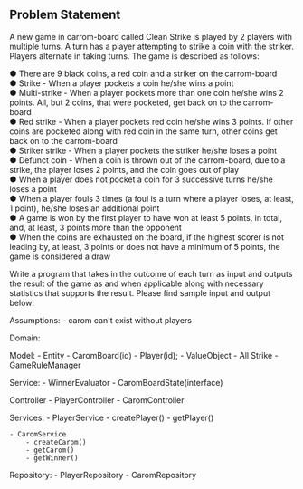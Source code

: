 ## Problem Statement

A new game in carrom-board called Clean Strike is played by 2 players with multiple turns. A
turn has a player attempting to strike a coin with the striker. Players alternate in taking turns.
The game is described as follows: <br>

● There are 9 black coins, a red coin and a striker on the carrom-board<br>
● Strike - When a player pockets a coin he/she wins a point<br>
● Multi-strike - When a player pockets more than one coin he/she wins 2 points. All, but 2
coins, that were pocketed, get back on to the carrom-board<br>
● Red strike - When a player pockets red coin he/she wins 3 points. If other coins are
pocketed along with red coin in the same turn, other coins get back on to the
carrom-board<br>
● Striker strike - When a player pockets the striker he/she loses a point<br>
● Defunct coin - When a coin is thrown out of the carrom-board, due to a strike, the player
loses 2 points, and the coin goes out of play<br>
● When a player does not pocket a coin for 3 successive turns he/she loses a point<br>
● When a player fouls 3 times (a foul is a turn where a player loses, at least, 1 point),
he/she loses an additional point<br>
● A game is won by the first player to have won at least 5 points, in total, and, at least, 3
points more than the opponent<br>
● When the coins are exhausted on the board, if the highest scorer is not leading by, at
least, 3 points or does not have a minimum of 5 points, the game is considered a draw<br>

Write a program that takes in the outcome of each turn as input and outputs the result of the
game as and when applicable along with necessary statistics that supports the result. Please
find sample input and output below:<br>




Assumptions:
    - carom can't exist without players


Domain:

Model:
    - Entity 
        - CaromBoard(id)
        - Player(id);
    - ValueObject
        - All Strike
        - GameRuleManager

Service:
    - WinnerEvaluator
    - CaromBoardState(interface)

Controller 
    - PlayerController
    - CaromController

Services:
    - PlayerService
        - createPlayer()
        - getPlayer()
    
    - CaromService
        - createCarom()
        - getCarom()
        - getWinner()

Repository:
    - PlayerRepository
    - CaromRepository